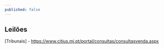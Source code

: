 ```yaml
---
published: false
---
```

## Leilões

[Tribunais] - https://www.citius.mj.pt/portal/consultas/consultasvenda.aspx
